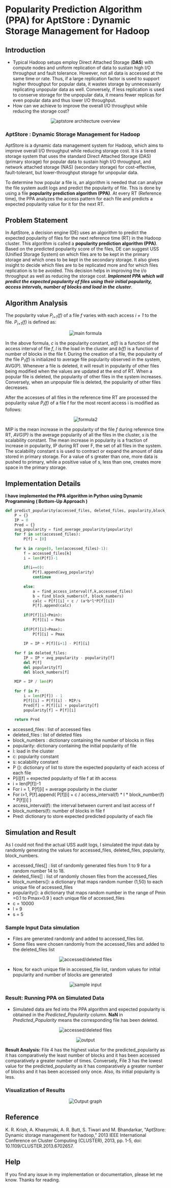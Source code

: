 # Popularity Prediction Algorithm (PPA) for AptStore : Dynamic Storage Management for Hadoop

## Introduction
- Typical Hadoop setups employ Direct Attached Storage (**DAS**) with compute nodes and uniform replication of data to sustain high I/O throughput and fault tolerance. However, not all data is accessed at the same time or rate. Thus, if a large replication factor is used to support higher throughput for popular data, it wastes storage by unnecessarily replicating unpopular data as well. Conversely, if less replication is used to conserve storage for the unpopular data, it means fewer replicas for even popular data and thus lower I/O throughput.
- How can we achieve to improve the overall I/O throughput while reducing the storage cost?

<p align="center">
    <img src="images/aptstore_architecture.jpg" alt="aptstore architecture overview" />
</p>

### AptStore : Dynamic Storage Management for Hadoop
AptStore is a dynamic data management system for Hadoop, which aims to improve overall I/O throughput while reducing storage cost. It is a tiered storage system that uses the standard Direct Attached Storage (DAS) (primary storage) for popular data to sustain high I/O throughput, and network attached storage (NAS) (secondary storage) for cost-effective, fault-tolerant, but lower-throughput storage for unpopular data. 

To determine how popular a file is, an algorithm is needed that can analyze the file system audit logs and predict the popularity of file. This is done by using a file **popularity prediction algorithm (PPA)**. At every RT (Reference time), the PPA analyzes the access pattern for each file and predicts a expected popularity value for it for the next RT.

## Problem Statement

In AptStore, a decision engine (DE) uses an algorithm to predict the expected popularity of files for the next reference time (RT) in the Hadoop cluster. This algorithm is called a **popularity prediction algorithm (PPA)**. Based on the predicted popularity score of the files, DE can suggest USS (Unified Storage System) on which files are to be kept in the primary storage and which ones to be kept in the secondary storage. It also gives insight to decide which files are to be replicated more and for which files replication is to be avoided. This decision helps in improving the i/o throughput as well as reducing the storage cost. **_Implement PPA which will predict the expected popularity of files using their initial popularity, access intervals, number of blocks and load in the cluster_**.

## Algorithm Analysis

The popularity value *P<sub>i+1</sub>(f)* of a file *f* varies with each access *i + 1* to the file. *P<sub>i+1</sub>(f)* is defined as:
<p align="center">
    <img src="images/algo_formula1.png" alt="main formula" />
</p>

In the above formula, *c* is the popularity constant, *a(f)* is a function of the access interval of file *f*, *l* is the load in the cluster and *b(f)* is a function of number of blocks in the file f. During the creation of a file, the popularity of the file *P<sub>1</sub>(f)* is initialized to average file popularity observed in the system, AVG(P). Whenever a file is deleted, it will result in popularity of other files being modified when the values are updated at the end of RT. When a popular file is deleted, the popularity of other files in the system increases. Conversely, when an unpopular file is deleted, the popularity of other files decreases.

After the accesses of all files in the reference time RT are processed the popularity value *P<sub>i</sub>(f)* of a file f for the most recent access i is modified as follows:

 <p align="center">
    <img src="images/algo_formula2.png" alt="formula2" />
</p>

MIP is the mean increase in the popularity of the file *f* during reference time RT, *AVG(P)* is the average popularity of all the files in the cluster, *s* is the scalability constant. The mean increase in popularity is a fraction of increase in popularity, IP during RT over F, the set of all files in the system. The scalability constant s is used to contract or expand the amount of data stored in primary storage. For a value of s greater than one, more data is pushed to primary, while a positive value of s, less than one, creates more space in the primary storage.

## Implementation Details

**I have implemented the PPA algorithm in Python using Dynamic Programming ( Bottom-Up Approach )**
```python
def predict_popularity(accessed_files, deleted_files, popularity,block_numbers, l, c, s, Pmin, Pmax):
    P = {}
    IP = 0
    Pred = {}
    avg_popularity = find_average_popularity(popularity)
    for f in set(accessed_files):
        P[f] = [0]
        
    for k in range(0, len(accessed_files)-1):
        f = accessed_files[k]
        i = len(P[f])-1
        
        if(i==0):
            P[f].append(avg_popularity)
            continue
        
        else:
            a = find_access_interval(f,k,accessed_files)
            b = find_block_numbers(f, block_numbers)
            calc = P[f][i] + c / (a*b*l*P[f][i])
            P[f].append(calc)
            
        if(P[f][i]<Pmin):
            P[f][i] = Pmin 
                    
        if(P[f][i]>Pmax):           
            P[f][i] = Pmax 
        
        IP = IP + P[f][i+1] - P[f][i]
                
    for f in deleted_files:
        IP = IP + avg_popularity - popularity[f]
        del P[f]
        del popularity[f]
        del block_numbers[f]
        
    MIP = IP / len(P)
 
    for f in P:
        i = len(P[f]) - 1
        P[f][i] = P[f][i] - MIP/s
        Pred[f] = P[f][i] + popularity[f]
        popularity[f] = P[f][i]       
        
    return Pred
```

- accessed_files : list of accessed files
- deleted_files : list of deleted files
- block_numbers : dictionary containing the number of blocks in files
- popularity:  dictionary containing the initial popularity of file
- l: load in the cluster
- c: popularity constant
- s: scalability constant
- P {}: dictionary of list to store the expected popularity of each access of each file
- P[i][f] = expected popularity of file f at ith access
- i = len(P[f])-1
- For i = 1, P[f][i] = average popularity in the cluster
- For i>1, P[f].append( P[f][i] + c / access_interval(f) * l * block_number(f) * P[f][i] ) 
- access_interval(f): the interval between current and last access of f
- block_numbers(f): number of blocks in file f
- Pred: dictionary to store expected predicted popularity of each file


## Simulation and Result

As I could not find the actual USS audit logs, I simulated the input data by randomly generating the values for accessed_files, deleted_files, popularity, block_numbers.
- accessed_files[] : list of randomly generated files from 1 to 9 for a random number 14 to 18.
- deleted_files[] : list of randomly chosen files from the accessed_files
- block_numbers{}: a dictionary that maps random number (1,50) to each unique file of accessed_files
- popularity{}: a dictionary that maps random number in the range of Pmin =0.1  to Pmax=0.9 ) each unique file of accessed_files
- c = 10000
- l = 9
- s = 5


### Sample Input Data simulation 
- Files are generated randomly and added to accessed_files list. 
- Some files were chosen randomly from the accessed_files and added to the deleted_files list
<p align="center">
    <img src="images/accessed_deleted_files.png" alt="accessed/deleted files" />
</p>


- Now, for each unique file in accessed_file list, random values for initial popularity and number of blocks are generated
<p align="center">
    <img src="images/input.png" alt="sample input" />
</p>

### Result: Running PPA on Simulated Data
- Simulated data are fed into the PPA algorithm and expected popularity is obtained in the *Predicted_Popularity* column. **NaN** in *Predicted_Popularity* means the corresponding file has been deleted.
<p align="center">
    <img src="images/accessed_deleted_files.png" alt="accessed/deleted files" />
</p>
<p align="center">
    <img src="images/output.png" alt="output" />
</p>

**Result Analysis:** File 4 has the highest value for the predicted_popularity as it has comparatively the least number of blocks and it has been accessed comparatively a greater number of times. Conversely, File 3 has the lowest value for the predicted_popularity as it has comparatively a greater number of blocks and it has been accessed only once. Also, its initial popularity is less.

### Visualization of Results

<p align="center">
    <img src="images/output_graph.png" alt="Output graph" />    
</p>


## Reference
K. R. Krish, A. Khasymski, A. R. Butt, S. Tiwari and M. Bhandarkar, "AptStore: Dynamic storage management for hadoop," 2013 IEEE International Conference on Cluster Computing (CLUSTER), 2013, pp. 1-5, doi: 10.1109/CLUSTER.2013.6702657.

## Help
If you find any issue in my implementation or documentation, please let me know. Thanks for reading.

